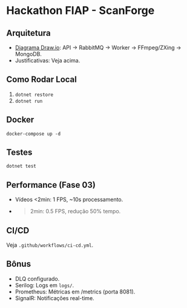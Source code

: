 ﻿# Hackathon FIAP - ScanForge

## Arquitetura
- [Diagrama Draw.io](diagrama.png): API → RabbitMQ → Worker → FFmpeg/ZXing → MongoDB.
- Justificativas: Veja acima.

## Como Rodar Local
1. `dotnet restore`
2. `dotnet run`

## Docker
`docker-compose up -d`

## Testes
`dotnet test`

## Performance (Fase 03)
- Vídeos <2min: 1 FPS, ~10s processamento.
- >2min: 0.5 FPS, redução 50% tempo.

## CI/CD
Veja `.github/workflows/ci-cd.yml`.

## Bônus
- DLQ configurado.
- Serilog: Logs em `logs/`.
- Prometheus: Métricas em /metrics (porta 8081).
- SignalR: Notificações real-time.